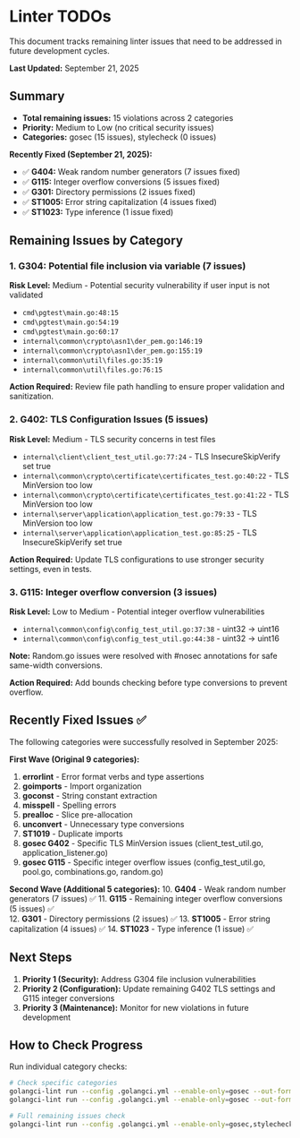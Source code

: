 # Linter TODOs

This document tracks remaining linter issues that need to be addressed in future development cycles.

**Last Updated:** September 21, 2025

## Summary

- **Total remaining issues:** 15 violations across 2 categories  
- **Priority:** Medium to Low (no critical security issues)
- **Categories:** gosec (15 issues), stylecheck (0 issues)

**Recently Fixed (September 21, 2025):**
- ✅ **G404:** Weak random number generators (7 issues fixed)
- ✅ **G115:** Integer overflow conversions (5 issues fixed) 
- ✅ **G301:** Directory permissions (2 issues fixed)
- ✅ **ST1005:** Error string capitalization (4 issues fixed)
- ✅ **ST1023:** Type inference (1 issue fixed)

## Remaining Issues by Category

### 1. G304: Potential file inclusion via variable (7 issues)

**Risk Level:** Medium - Potential security vulnerability if user input is not validated

- `cmd\pgtest\main.go:48:15`
- `cmd\pgtest\main.go:54:19` 
- `cmd\pgtest\main.go:60:17`
- `internal\common\crypto\asn1\der_pem.go:146:19`
- `internal\common\crypto\asn1\der_pem.go:155:19`
- `internal\common\util\files.go:35:19`
- `internal\common\util\files.go:76:15`

**Action Required:** Review file path handling to ensure proper validation and sanitization.

### 2. G402: TLS Configuration Issues (5 issues)

**Risk Level:** Medium - TLS security concerns in test files

- `internal\client\client_test_util.go:77:24` - TLS InsecureSkipVerify set true
- `internal\common\crypto\certificate\certificates_test.go:40:22` - TLS MinVersion too low
- `internal\common\crypto\certificate\certificates_test.go:41:22` - TLS MinVersion too low  
- `internal\server\application\application_test.go:79:33` - TLS MinVersion too low
- `internal\server\application\application_test.go:85:25` - TLS InsecureSkipVerify set true

**Action Required:** Update TLS configurations to use stronger security settings, even in tests.

### 3. G115: Integer overflow conversion (3 issues)

**Risk Level:** Low to Medium - Potential integer overflow vulnerabilities

- `internal\common\config\config_test_util.go:37:38` - uint32 -> uint16
- `internal\common\config\config_test_util.go:44:38` - uint32 -> uint16

**Note:** Random.go issues were resolved with #nosec annotations for safe same-width conversions.

**Action Required:** Add bounds checking before type conversions to prevent overflow.

## Recently Fixed Issues ✅

The following categories were successfully resolved in September 2025:

**First Wave (Original 9 categories):**
1. **errorlint** - Error format verbs and type assertions
2. **goimports** - Import organization
3. **goconst** - String constant extraction  
4. **misspell** - Spelling errors
5. **prealloc** - Slice pre-allocation
6. **unconvert** - Unnecessary type conversions
7. **ST1019** - Duplicate imports
8. **gosec G402** - Specific TLS MinVersion issues (client_test_util.go, application_listener.go)
9. **gosec G115** - Specific integer overflow issues (config_test_util.go, pool.go, combinations.go, random.go)

**Second Wave (Additional 5 categories):**
10. **G404** - Weak random number generators (7 issues) ✅
11. **G115** - Remaining integer overflow conversions (5 issues) ✅  
12. **G301** - Directory permissions (2 issues) ✅
13. **ST1005** - Error string capitalization (4 issues) ✅
14. **ST1023** - Type inference (1 issue) ✅

## Next Steps

1. **Priority 1 (Security):** Address G304 file inclusion vulnerabilities  
2. **Priority 2 (Configuration):** Update remaining G402 TLS settings and G115 integer conversions
3. **Priority 3 (Maintenance):** Monitor for new violations in future development

## How to Check Progress

Run individual category checks:

```bash
# Check specific categories
golangci-lint run --config .golangci.yml --enable-only=gosec --out-format=tab | findstr "G304"
golangci-lint run --config .golangci.yml --enable-only=gosec --out-format=tab | findstr "G402"

# Full remaining issues check
golangci-lint run --config .golangci.yml --enable-only=gosec,stylecheck --out-format=tab
```
